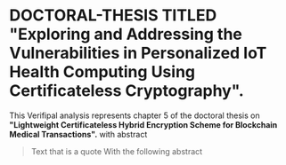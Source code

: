 # DOCTORAL-THESIS TITLED  **"Exploring and Addressing the Vulnerabilities in Personalized IoT Health Computing Using Certificateless Cryptography".**
This  Verifipal analysis represents chapter 5 of the doctoral thesis  on  **"Lightweight Certificateless Hybrid Encryption Scheme for Blockchain Medical Transactions".**  with abstract 
> Text that is a quote With the following abstract
